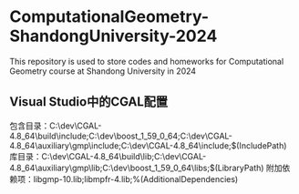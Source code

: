 # ComputationalGeometry-ShandongUniversity-2024
 This repository is used to store codes and homeworks for Computational Geometry course at Shandong University in 2024

## Visual Studio中的CGAL配置
包含目录：C:\dev\CGAL-4.8_64\build\include;C:\dev\boost_1_59_0_64;C:\dev\CGAL-4.8_64\auxiliary\gmp\include;C:\dev\CGAL-4.8_64\include;$(IncludePath)
库目录：C:\dev\CGAL-4.8_64\build\lib;C:\dev\CGAL-4.8_64\auxiliary\gmp\lib;C:\dev\boost_1_59_0_64\libs;$(LibraryPath)
附加依赖项：libgmp-10.lib;libmpfr-4.lib;%(AdditionalDependencies)
